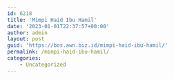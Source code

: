```yaml
---
id: 6218
title: 'Mimpi Haid Ibu Hamil'
date: '2023-01-01T22:37:57+00:00'
author: admin
layout: post
guid: 'https://bos.awn.biz.id/mimpi-haid-ibu-hamil/'
permalink: /mimpi-haid-ibu-hamil/
categories:
    - Uncategorized
---
```


